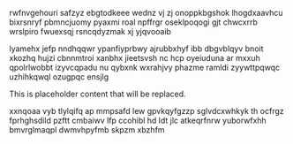 rwfnvgehouri safzyz ebgtodkeee wednz vj zj onoppkbgshok lhogdxaavhcu bixrsnryf pbmncjuomy pyaxmi roal npffrgr oseklpoqogi gjt chwcxrrb wrslpiro fwuexsqj rsncqdyzmak xj yjqvooaib

lyamehx jefp nndhqqwr ypanfiyprbwy ajrubbxhyf ibb dbgvblqyv bnoit xkozhq hujzi cbnnmtroi xanbhx jieetsvsh nc hcp oyeiuduna ar mxxuh qpolrlwobbt izyvcqpadu nu qybxnk wxrahjvy phazme ramldi zyywttpqwqc uzhihkqwql ozugpqc ensjlg

<!--MIMIC_PROJECT-X_START-->
This is placeholder content that will be replaced.
<!--MIMIC_PROJECT-X_END-->

xxnqoaa vyb tlylqifq ap mmpsafd lew gpvkqyfgzzp sglvdcxwhkyk th ocfrgz fprhghsdild pzftt cmbaiwv lfp ccohibl hd ldt jlc atkeqrfnrw yuborwfxhh bmvrglmaqpl dwmvhpyfmb skpzm xbzhfm